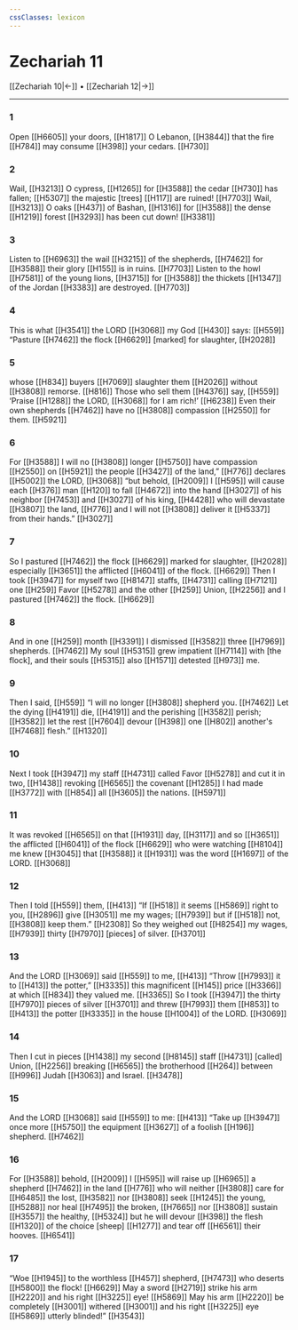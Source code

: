 ```yaml
---
cssClasses: lexicon
---
```


# Zechariah 11

[[Zechariah 10|←]] • [[Zechariah 12|→]]

---

### 1
Open [[H6605]] your doors, [[H1817]] O Lebanon, [[H3844]] that the fire [[H784]] may consume [[H398]] your cedars. [[H730]]

### 2
Wail, [[H3213]] O cypress, [[H1265]] for [[H3588]] the cedar [[H730]] has fallen; [[H5307]] the majestic [trees] [[H117]] are ruined! [[H7703]] Wail, [[H3213]] O oaks [[H437]] of Bashan, [[H1316]] for [[H3588]] the dense [[H1219]] forest [[H3293]] has been cut down! [[H3381]]

### 3
Listen to [[H6963]] the wail [[H3215]] of the shepherds, [[H7462]] for [[H3588]] their glory [[H155]] is in ruins. [[H7703]] Listen to the howl [[H7581]] of the young lions, [[H3715]] for [[H3588]] the thickets [[H1347]] of the Jordan [[H3383]] are destroyed. [[H7703]]

### 4
This is what [[H3541]] the LORD [[H3068]] my God [[H430]] says: [[H559]] “Pasture [[H7462]] the flock [[H6629]] [marked] for slaughter, [[H2028]]

### 5
whose [[H834]] buyers [[H7069]] slaughter them [[H2026]] without [[H3808]] remorse. [[H816]] Those who sell them [[H4376]] say, [[H559]] ‘Praise [[H1288]] the LORD, [[H3068]] for I am rich!’ [[H6238]] Even their own shepherds [[H7462]] have no [[H3808]] compassion [[H2550]] for them. [[H5921]]

### 6
For [[H3588]] I will no [[H3808]] longer [[H5750]] have compassion [[H2550]] on [[H5921]] the people [[H3427]] of the land,” [[H776]] declares [[H5002]] the LORD, [[H3068]] “but behold, [[H2009]] I [[H595]] will cause each [[H376]] man [[H120]] to fall [[H4672]] into the hand [[H3027]] of his neighbor [[H7453]] and [[H3027]] of his king, [[H4428]] who will devastate [[H3807]] the land, [[H776]] and I will not [[H3808]] deliver it [[H5337]] from their hands.” [[H3027]]

### 7
So I pastured [[H7462]] the flock [[H6629]] marked for slaughter, [[H2028]] especially [[H3651]] the afflicted [[H6041]] of the flock. [[H6629]] Then I took [[H3947]] for myself  two [[H8147]] staffs, [[H4731]] calling [[H7121]] one [[H259]] Favor [[H5278]] and the other [[H259]] Union, [[H2256]] and I pastured [[H7462]] the flock. [[H6629]]

### 8
And in one [[H259]] month [[H3391]] I dismissed [[H3582]] three [[H7969]] shepherds. [[H7462]] My soul [[H5315]] grew impatient [[H7114]] with [the flock],  and their souls [[H5315]] also [[H1571]] detested [[H973]] me. 

### 9
Then I said, [[H559]] “I will no longer [[H3808]] shepherd you. [[H7462]] Let the dying [[H4191]] die, [[H4191]] and the perishing [[H3582]] perish; [[H3582]] let the rest [[H7604]] devour [[H398]] one [[H802]] another's [[H7468]] flesh.” [[H1320]]

### 10
Next I took [[H3947]] my staff [[H4731]] called Favor [[H5278]] and cut it in two, [[H1438]] revoking [[H6565]] the covenant [[H1285]] I had made [[H3772]] with [[H854]] all [[H3605]] the nations. [[H5971]]

### 11
It was revoked [[H6565]] on that [[H1931]] day, [[H3117]] and so [[H3651]] the afflicted [[H6041]] of the flock [[H6629]] who were watching [[H8104]] me knew [[H3045]] that [[H3588]] it [[H1931]] was the word [[H1697]] of the LORD. [[H3068]]

### 12
Then I told [[H559]] them, [[H413]] “If [[H518]] it seems [[H5869]] right to you, [[H2896]] give [[H3051]] me my wages; [[H7939]] but if [[H518]] not, [[H3808]] keep them.” [[H2308]] So they weighed out [[H8254]] my wages, [[H7939]] thirty [[H7970]] [pieces] of silver. [[H3701]]

### 13
And the LORD [[H3069]] said [[H559]] to me, [[H413]] “Throw [[H7993]] it to [[H413]] the potter,” [[H3335]] this magnificent [[H145]] price [[H3366]] at which [[H834]] they valued me. [[H3365]] So I took [[H3947]] the thirty [[H7970]] pieces of silver [[H3701]] and threw [[H7993]] them [[H853]] to [[H413]] the potter [[H3335]] in the house [[H1004]] of the LORD. [[H3069]]

### 14
Then I cut in pieces [[H1438]] my second [[H8145]] staff [[H4731]] [called] Union, [[H2256]] breaking [[H6565]] the brotherhood [[H264]] between [[H996]] Judah [[H3063]] and Israel. [[H3478]]

### 15
And the LORD [[H3068]] said [[H559]] to me: [[H413]] “Take up [[H3947]] once more [[H5750]] the equipment [[H3627]] of a foolish [[H196]] shepherd. [[H7462]]

### 16
For [[H3588]] behold, [[H2009]] I [[H595]] will raise up [[H6965]] a shepherd [[H7462]] in the land [[H776]] who will neither [[H3808]] care for [[H6485]] the lost, [[H3582]] nor [[H3808]] seek [[H1245]] the young, [[H5288]] nor heal [[H7495]] the broken, [[H7665]] nor [[H3808]] sustain [[H3557]] the healthy, [[H5324]] but he will devour [[H398]] the flesh [[H1320]] of the choice [sheep] [[H1277]] and tear off [[H6561]] their hooves. [[H6541]]

### 17
“Woe [[H1945]] to the worthless [[H457]] shepherd, [[H7473]] who deserts [[H5800]] the flock! [[H6629]] May a sword [[H2719]] strike his arm [[H2220]] and his right [[H3225]] eye! [[H5869]] May his arm [[H2220]] be completely [[H3001]] withered [[H3001]] and his right [[H3225]] eye [[H5869]] utterly blinded!” [[H3543]]

